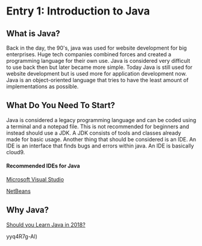 # Entry 1: Introduction to Java

## What is Java?
Back in the day, the 90's, java was used for website development for big enterprises. Huge tech companies combined forces and created a programming language for their own use. Java is considered very difficult to use back then but later became more simple. Today Java is still used for website development but is used more for application development now. Java is an object-oriented language that tries to have the least amount of implementations as possible.

## What Do You Need To Start?
Java is considered a legacy programming language and can be coded using a terminal and a notepad file. This is not recommended for beginners and instead should use a JDK. A JDK consists of tools and classes already made for basic usage. Another thing that should be considered is an IDE. An IDE is an interface that finds bugs and errors within java. An IDE is basically cloud9. 

#### Recommended IDEs for Java

[Microsoft Visual Studio](https://www.visualstudio.com/)

[NetBeans](https://netbeans.org/)

## Why Java?

[Should you Learn Java in 2018?](https://www.youtube.com/watch?v=nH9AhuxUWMM)

yyq4R7g-Al)

